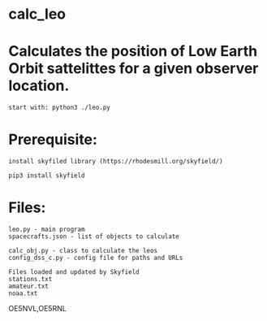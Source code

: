 # calc_leo

# Calculates the position of Low Earth Orbit sattelittes for a given observer location.
```
start with: python3 ./leo.py
```
# Prerequisite:
```
install skyfiled library (https://rhodesmill.org/skyfield/)
```
```
pip3 install skyfield
```
# Files:
```
leo.py - main program
spacecrafts.json - list of objects to calculate
```
```
calc_obj.py - class to calculate the leos
config_dss_c.py - config file for paths and URLs
```
```
Files loaded and updated by Skyfield
stations.txt
amateur.txt
noaa.txt
```
OE5NVL,OE5RNL
